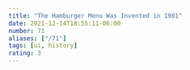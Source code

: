 ```yaml
---
title: "The Hamburger Menu Was Invented in 1981"
date: 2021-12-14T18:55:11-06:00
number: 71
aliases: ["/71"]
tags: [ui, history]
rating: 3
---
```


